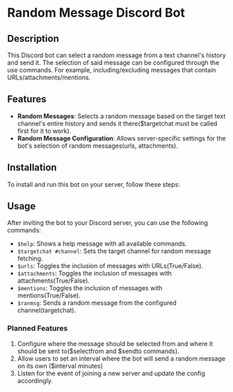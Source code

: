 # Random Message Discord Bot

## Description
This Discord bot can select a random message from a text channel's history and send it. The selection of said message can be configured through the use commands. For example, including/excluding messages that contain 
URLs/attachments/mentions.

## Features
- **Random Messages**: Selects a random message based on the target text channel's entire history and sends it there($targetchat must be called first for it to work).
- **Random Message Configuration**: Allows server-specific settings for the bot's selection of random messages(urls, attachments).

## Installation
To install and run this bot on your server, follow these steps:


## Usage
After inviting the bot to your Discord server, you can use the following commands:
- `$help`: Shows a help message with all available commands.
- `$targetchat #channel`: Sets the target channel for random message fetching.
- `$urls`: Toggles the inclusion of messages with URLs(True/False).
- `$attachments`: Toggles the inclusion of messages with attachments(True/False).
- `$mentions`: Toggles the inclusion of messages with mentions(True/False).
- `$ranmsg`: Sends a random message from the configured channel(targetchat).


### Planned Features
1. Configure where the message should be selected from and where it should be sent to($selectfrom and $sendto commands).
2. Allow users to set an interval where the bot will send a random message on its own ($interval minutes)
3. Listen for the event of joining a new server and update the config accordingly.





